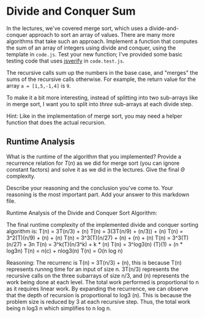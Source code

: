 # Divide and Conquer Sum

In the lectures, we've covered merge sort, which uses a divide-and-conquer
approach to sort an array of values. There are many more algorithms that take
such an approach. Implement a function that computes the sum of an array of
integers using divide and conquer, using the template in `code.js`. Test your
new function; I've provided some basic testing code that uses
[jsverify](https://jsverify.github.io/) in `code.test.js`.

The recursive calls sum up the numbers in the base case, and "merges" the sums
of the recursive calls otherwise. For example, the return value for the array `a
= [1,5,-1,4]` is `9`.

To make it a bit more interesting, instead of splitting into two sub-arrays like
in merge sort, I want you to split into *three* sub-arrays at each divide step.

Hint: Like in the implementation of merge sort, you may need a helper function
that does the actual recursion.

## Runtime Analysis

What is the runtime of the algorithm that you implemented? Provide a recurrence
relation for $T(n)$ as we did for merge sort (you can ignore constant factors)
and solve it as we did in the lectures. Give the final $\Theta$ complexity.

Describe your reasoning and the conclusion you've come to. Your reasoning is the
most important part. Add your answer to this markdown file.


Runtime Analysis of the Divide and Conquer Sort Algorithm:

The final runtime complexity of the implemented divide and conquer sorting algorithm is:
T(n) = 3T(n/3) + (n)
T(n) = 3(3T(n/9) + (n/3)) + (n)
T(n) = 3^2(T)(n/9) + (n) + (n)
T(n) = 3^3(T)(n/27) + (n) + (n) + (n)
T(n) = 3^3(T)(n/27) + 3n
T(n) = 3^k(T)(n/3^k) + k * (n)
T(n) = 3^log3(n) (T)(1) + (n * log3n)
T(n) = n(c) + nlog3(n)
T(n) = O(n log n)

Reasoning:
The recurrenc is T(n) = 3T(n/3) + (n), this is because T(n) represents
runnng time for an input of size n. 3T(n/3) represents the recursive calls
on the three subarrays of size n/3, and (n) represents the work being done at each level. The
total work performed is proportional to n as it requires linear work. By expanding the 
recurrence, we can observe that the depth of recursion is proportional to log3 (n). This is
because the problem size is reduced by 3 at each recursive step. Thus, the total work being
n log3 n which simplifies to n log n.
